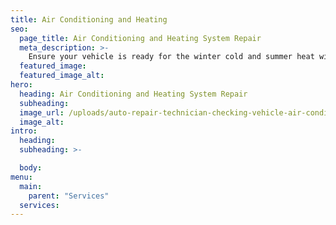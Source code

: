 ```yaml
---
title: Air Conditioning and Heating
seo:
  page_title: Air Conditioning and Heating System Repair
  meta_description: >-
    Ensure your vehicle is ready for the winter cold and summer heat with Matthews Tire air conditioning and heating system inspections and repair.
  featured_image:
  featured_image_alt:
hero:
  heading: Air Conditioning and Heating System Repair
  subheading:
  image_url: /uploads/auto-repair-technician-checking-vehicle-air-conditioning.jpg
  image_alt:
intro:
  heading:
  subheading: >-

  body:
menu:
  main:
    parent: "Services"
  services:
---
```

